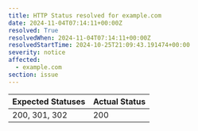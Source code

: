 ```yaml
---
title: HTTP Status resolved for example.com
date: 2024-11-04T07:14:11+00:00Z
resolved: True
resolvedWhen: 2024-11-04T07:14:11+00:00Z
resolvedStartTime: 2024-10-25T21:09:43.191474+00:00
severity: notice
affected:
  - example.com
section: issue
---
```


| Expected Statuses | Actual Status  |
|-------------------|----------------|
| 200, 301, 302 | 200 |
